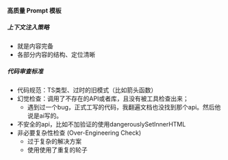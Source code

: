 
#### 高质量 Prompt 模板
##### 上下文注入策略
- 就是内容完备
- 各部分内容的结构、定位清晰

##### 代码审查标准
- 代码规范：TS类型、过时的旧模式（比如箭头函数）
- 幻觉检查：调用了不存在的API或者库，且没有被工具检查出来；
    - 遇到过一个bug，正式工写的代码，我翻遍文档也没找到那个api。然后他说是ai写的。
- 不安全的api，比如不加验证的使用dangerouslySetInnerHTML
- 非必要复杂性检查 (Over-Engineering Check)
    - 过于复杂的解决方案
    - 使用使用了重复的轮子


